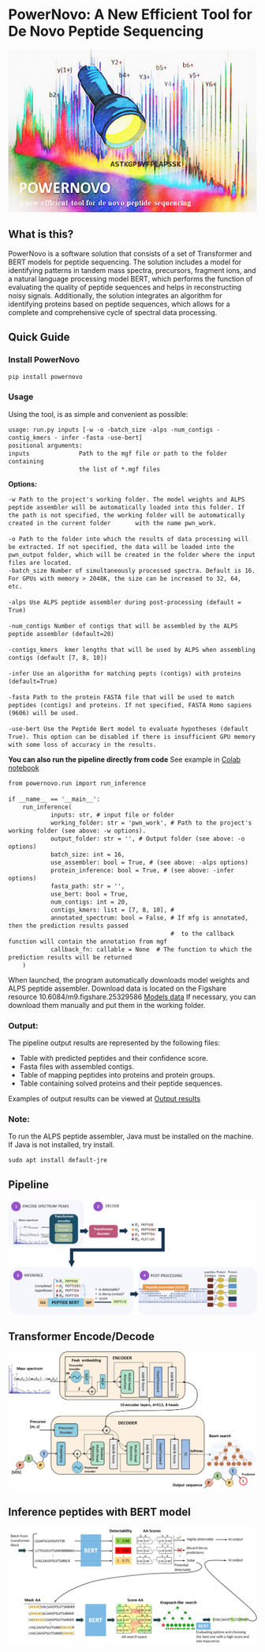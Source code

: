 # PowerNovo: A New Efficient Tool for De Novo Peptide Sequencing #
<img title="a title" alt="Alt text" src="/images/Logo.jpg">

## What is this? ##
PowerNovo is a software solution that consists of a set of Transformer and BERT models for peptide sequencing. The solution includes a model for identifying patterns in tandem mass spectra, precursors, fragment ions, and a natural language processing model BERT, which performs the function of evaluating the quality of peptide sequences and helps in reconstructing noisy signals. Additionally, the solution integrates an algorithm for identifying proteins based on peptide sequences, which allows for a complete and comprehensive cycle of spectral data processing.


## Quick Guide ##
### Install PowerNovo ###
    pip install powernovo
    
### Usage ###
Using the tool, is as simple and convenient as possible:

    usage: run.py inputs [-w -o -batch_size -alps -num_contigs -contig_kmers - infer -fasta -use-bert]
    positional arguments:
    inputs              Path to the mgf file or path to the folder containing
                        the list of *.mgf files

**Options:**

    -w Path to the project's working folder. The model weights and ALPS peptide assembler will be automatically loaded into this folder. If the path is not specified, the working folder will be automatically created in the current folder       with the name pwn_work.
    
    -o Path to the folder into which the results of data processing will be extracted. If not specified, the data will be loaded into the pwn_output folder, which will be created in the folder where the input files are located.
    -batch_size Number of simultaneously processed spectra. Default is 16. For GPUs with memory > 2048K, the size can be increased to 32, 64, etc.
    
    -alps Use ALPS peptide assembler during post-processing (default = True)
    
    -num_contigs Number of contigs that will be assembled by the ALPS peptide assembler (default=20)

    -contigs_kmers  kmer lengths that will be used by ALPS when assembling contigs (default [7, 8, 10])
    
    -infer Use an algorithm for matching pepts (contigs) with proteins (default=Тrue) 
    
    -fasta Path to the protein FASTA file that will be used to match peptides (contigs) and proteins. If not specified, FASTA Homo sapiens (9606) will be used.
    
    -use-bert Use the Peptide Bert model to evaluate hypotheses (default True). This option can be disabled if there is insufficient GPU memory with some loss of accuracy in the results.

**You can also run the pipeline directly from code** See example in [Colab notebook](/examples/colab_notebook)

    from powernovo.run import run_inference
    
    if __name__ == '__main__':
        run_inference(
                inputs: str, # input file or folder
                working_folder: str = 'pwn_work', # Path to the project's working folder (see above: -w options).
                output_folder: str = '', # Output folder (see above: -o options)
                batch_size: int = 16,
                use_assembler: bool = True, # (see above: -alps options)
                protein_inference: bool = True, # (see above: -infer options)
                fasta_path: str = '',
                use_bert: bool = True,
                num_contigs: int = 20,
                contigs_kmers: list = [7, 8, 10], # 
                annotated_spectrum: bool = False, # If mfg is annotated, then the prediction results passed 
                                                  #  to the callback function will contain the annotation from mgf
                callback_fn: callable = None  # The function to which the prediction results will be returned
        )
        
        
When launched, the program automatically downloads model weights and ALPS peptide assembler. Download data is located on the Figshare resource 10.6084/m9.figshare.25329586  [Models data](https://figshare.com/s/49d21966f8230445f2a4) 
If necessary, you can download them manually and put them in the working folder.

### Output: ###
The pipeline output results are represented by the following files:
* Table with predicted peptides and their confidence score.
* Fasta files with assembled contigs.
* Table of mapping peptides into proteins and protein groups.
* Table containing solved proteins and their peptide sequences.

Examples of output results can be viewed at [Output results](/examples/pipeline_output)



### Note: ###
To run the ALPS peptide assembler, Java must be installed on the machine. If Java is not installed, try install.

    sudo apt install default-jre

## Pipeline ##
<img title="a title" alt="Alt text" src="/images/pipeline.png">

## Transformer Encode/Decode ##
<img title="a title" alt="Alt text" src="/images/transformer.png">


## Inference peptides with BERT model ##
<img title="a title" alt="Alt text" src="/images/BERT_inference.png">
